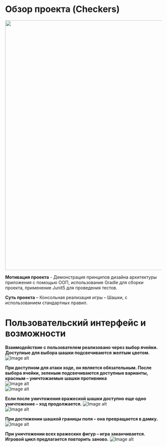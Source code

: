 #                                                              Обзор проекта (Checkers)
<p align="center"> <img width="800" height="800" src="https://github.com/AleksandrKamen/Checkers/blob/master/Demo/Example_of_game_02.gif"> </p>

**Мотивация проекта** - Демонстрация принципов дизайна архитектуры приложения с помощью ООП, использование Gradle для сборки проекта, применение Junit5 для проведения тестов.

**Суть проекта** – Консольная реализация игры – Шашки, с использованием  стандартных правил.

#                                                        Пользовательский интерфейс  и возможности 
 **Взаимодействие с пользователем реализовано через выбор ячейки.  Доступные для выбора шашки подсвечиваются желтым цветом.** 
                                  ![Image alt](https://github.com/AleksandrKamen/Checkers/blob/master/Demo/Снимок.PNG)  
                                  
 **При доступном для атаки ходе, он является обязательным. После выбора ячейки, зеленым подсвечиваются доступные варианты, красным – уничтожаемые шашки противника**   
                                 ![Image alt](https://github.com/AleksandrKamen/Checkers/blob/master/Demo/Снимок2.PNG)  
                                 ![Image alt](https://github.com/AleksandrKamen/Checkers/blob/master/Demo/Снимок3.PNG)  
                                 
 **Если после уничтожения вражеской шашки доступно еще одно уничтожение – ход продолжается.**
                                  ![Image alt](https://github.com/AleksandrKamen/Checkers/blob/master/Demo/Снимок4.PNG)  
                                   ![Image alt](https://github.com/AleksandrKamen/Checkers/blob/master/Demo/Снимок5.PNG)  
                                   
**При достижении шашкой границы поля – она превращается в дамку.**
                                   ![Image alt](https://github.com/AleksandrKamen/Checkers/blob/master/Demo/Снимок6.PNG) 
                                   
 **При уничтожении всех вражеских фигур – игра заканчивается. Игровой цикл предлагается повторить заново.**
                                  ![Image alt](https://github.com/AleksandrKamen/Checkers/blob/master/Demo/Снимок7.PNG) 
